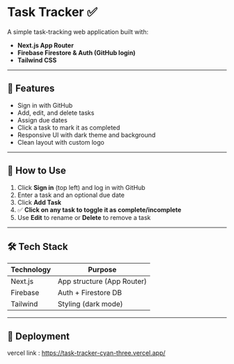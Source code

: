 # Task Tracker ✅

A simple task-tracking web application built with:

- **Next.js App Router**
- **Firebase Firestore & Auth (GitHub login)**
- **Tailwind CSS**

---

## 🔑 Features

- Sign in with GitHub
- Add, edit, and delete tasks
- Assign due dates
- Click a task to mark it as completed
- Responsive UI with dark theme and background
- Clean layout with custom logo

---

## 🧠 How to Use

1. Click **Sign in** (top left) and log in with GitHub
2. Enter a task and an optional due date
3. Click **Add Task**
4. ✅ **Click on any task to toggle it as complete/incomplete**
5. Use **Edit** to rename or **Delete** to remove a task

---

## 🛠 Tech Stack

| Technology | Purpose              |
|------------|----------------------|
| Next.js    | App structure (App Router) |
| Firebase   | Auth + Firestore DB  |
| Tailwind   | Styling (dark mode)  |


---

## 🚀 Deployment

vercel link : https://task-tracker-cyan-three.vercel.app/